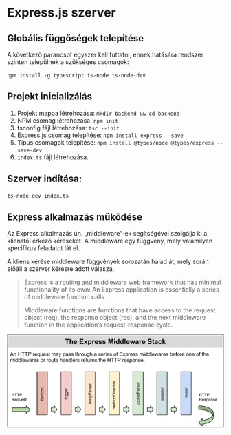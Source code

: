 # Express.js szerver

## Globális függőségek telepítése
A következő parancsot egyszer kell futtatni, ennek hatására rendszer szinten települnek a szükséges csomagok:
```
npm install -g typescript ts-node ts-node-dev
```

## Projekt inicializálás
1. Projekt mappa létrehozása: `mkdir backend && cd backend`
2. NPM csomag létrehozása: `npm init`
3. tsconfig fájl létrehozása: `tsc --init`
4. Express.js csomag telepítése: `npm install express --save`
5. Típus csomagok telepítése: `npm install @types/node @types/express --save-dev`
6. `index.ts` fájl létrehozása.

## Szerver indítása:
`ts-node-dev index.ts`

## Express alkalmazás működése
Az Express alkalmazás ún. „middleware”-ek segítségével szolgálja ki a klienstől érkező kéréseket. A middleware egy függvény, mely valamilyen specifikus feladatot lát el.

A kliens kérése middleware függvények sorozatán halad át, mely során előáll a szerver kérésre adott válasza.

> Express is a routing and middleware web framework that has minimal functionality of its own: An Express application is essentially a series of middleware function calls.
> 
> Middleware functions are functions that have access to the request object (req), the response object (res), and the next middleware function in the application’s request-response cycle.

![Express middleware stack](./assets/express-middleware-stack.jpg)
